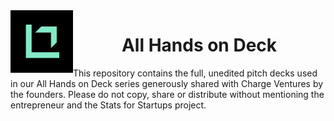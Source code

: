 
<img align="left" src="sfs_logo.png" alt="none" width="100" height="100" />
<h1 align="center">All Hands on Deck</h1>

This repository contains the full, unedited pitch decks used in our All Hands on Deck series generously shared with Charge Ventures by the founders. Please do not copy, share or distribute without mentioning the entrepreneur and the Stats for Startups project. 
